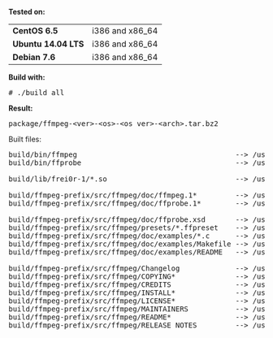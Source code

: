 <b>Tested on:</b><br>
<table>
<tr><td><b>CentOS 6.5</b></td><td>i386 and x86_64</td></tr>
<tr><td><b>Ubuntu 14.04 LTS</b></td><td>i386 and x86_64</td></tr>
<tr><td><b>Debian 7.6</b></td><td>i386 and x86_64</td></tr>
</table>

<b>Build with:</b><br>
<pre>
# ./build_all
</pre>

<b>Result:</b><br>
<pre>
package/ffmpeg-&lt;ver&gt;-&lt;os&gt;-&lt;os_ver&gt;-&lt;arch&gt;.tar.bz2
</pre>

Built files:<br>
<pre>
build/bin/ffmpeg                                     --> /usr/bin/ffmpeg
build/bin/ffprobe                                    --> /usr/bin/ffprobe

build/lib/frei0r-1/*.so                              --> /usr/lib/frei0r-1/

build/ffmpeg-prefix/src/ffmpeg/doc/ffmpeg.1*         --> /usr/share/man/man1/
build/ffmpeg-prefix/src/ffmpeg/doc/ffprobe.1*        --> /usr/share/man/man1/

build/ffmpeg-prefix/src/ffmpeg/doc/ffprobe.xsd       --> /usr/share/ffmpeg/
build/ffmpeg-prefix/src/ffmpeg/presets/*.ffpreset    --> /usr/share/ffmpeg/
build/ffmpeg-prefix/src/ffmpeg/doc/examples/*.c      --> /usr/share/ffmpeg/examples/
build/ffmpeg-prefix/src/ffmpeg/doc/examples/Makefile --> /usr/share/ffmpeg/examples/
build/ffmpeg-prefix/src/ffmpeg/doc/examples/README   --> /usr/share/ffmpeg/examples/

build/ffmpeg-prefix/src/ffmpeg/Changelog             --> /usr/share/doc/ffmpeg-2.4.2/
build/ffmpeg-prefix/src/ffmpeg/COPYING*              --> /usr/share/doc/ffmpeg-2.4.2/
build/ffmpeg-prefix/src/ffmpeg/CREDITS               --> /usr/share/doc/ffmpeg-2.4.2/
build/ffmpeg-prefix/src/ffmpeg/INSTALL*              --> /usr/share/doc/ffmpeg-2.4.2/
build/ffmpeg-prefix/src/ffmpeg/LICENSE*              --> /usr/share/doc/ffmpeg-2.4.2/
build/ffmpeg-prefix/src/ffmpeg/MAINTAINERS           --> /usr/share/doc/ffmpeg-2.4.2/
build/ffmpeg-prefix/src/ffmpeg/README*               --> /usr/share/doc/ffmpeg-2.4.2/
build/ffmpeg-prefix/src/ffmpeg/RELEASE_NOTES         --> /usr/share/doc/ffmpeg-2.4.2/
</pre>
